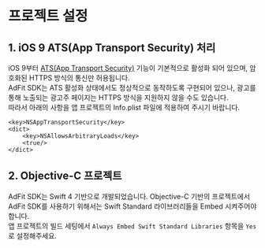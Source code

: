 # 프로젝트 설정

## 1. iOS 9 ATS(App Transport Security) 처리
iOS 9부터 [ATS(App Transport Security)](https://developer.apple.com/library/prerelease/ios/technotes/App-Transport-Security-Technote/) 기능이 기본적으로 활성화 되어 있으며, 암호화된 HTTPS 방식의 통신만 허용됩니다.<br>
AdFit SDK는 ATS 활성화 상태에서도 정상적으로 동작하도록 구현되어 있으나, 광고를 통해 노출되는 광고주 페이지는 HTTPS 방식을 지원하지 않을 수도 있습니다.<br>
따라서 아래의 사항을 앱 프로젝트의 Info.plist 파일에 적용하여 주시기 바랍니다. 

```
<key>NSAppTransportSecurity</key>
<dict>
    <key>NSAllowsArbitraryLoads</key>
    <true/>
</dict>
```

## 2. Objective-C 프로젝트
AdFit SDK는 Swift 4 기반으로 개발되었습니다. Objective-C 기반의 프로젝트에서 AdFit SDK를 사용하기 위해서는 Swift Standard 라이브러리들을 Embed 시켜주어야 합니다.<br>
앱 프로젝트의 빌드 세팅에서 `Always Embed Swift Standard Libraries` 항목을 `Yes`로 설정해주세요.
